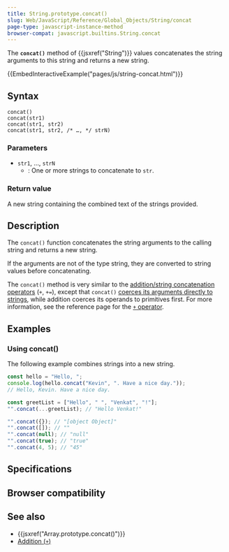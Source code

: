 ```yaml
---
title: String.prototype.concat()
slug: Web/JavaScript/Reference/Global_Objects/String/concat
page-type: javascript-instance-method
browser-compat: javascript.builtins.String.concat
---
```




The **`concat()`** method of {{jsxref("String")}} values concatenates
the string arguments to this string and returns a new string.

{{EmbedInteractiveExample("pages/js/string-concat.html")}}

## Syntax

```js-nolint
concat()
concat(str1)
concat(str1, str2)
concat(str1, str2, /* …, */ strN)
```

### Parameters

- `str1`, …, `strN`
  - : One or more strings to concatenate to `str`.

### Return value

A new string containing the combined text of the strings provided.

## Description

The `concat()` function concatenates the string arguments to the calling string and returns a new string.

If the arguments are not of the type string, they are converted to string values before
concatenating.

The `concat()` method is very similar to the [addition/string concatenation operators](/Web/JavaScript/Reference/Operators/Addition) (`+`, `+=`), except that `concat()` [coerces its arguments directly to strings](/Web/JavaScript/Reference/Global_Objects/String#string_coercion), while addition coerces its operands to primitives first. For more information, see the reference page for the [`+` operator](/Web/JavaScript/Reference/Operators/Addition).

## Examples

### Using concat()

The following example combines strings into a new string.

```js
const hello = "Hello, ";
console.log(hello.concat("Kevin", ". Have a nice day."));
// Hello, Kevin. Have a nice day.

const greetList = ["Hello", " ", "Venkat", "!"];
"".concat(...greetList); // "Hello Venkat!"

"".concat({}); // "[object Object]"
"".concat([]); // ""
"".concat(null); // "null"
"".concat(true); // "true"
"".concat(4, 5); // "45"
```

## Specifications



## Browser compatibility



## See also

- {{jsxref("Array.prototype.concat()")}}
- [Addition (`+`)](/Web/JavaScript/Reference/Operators/Addition)
